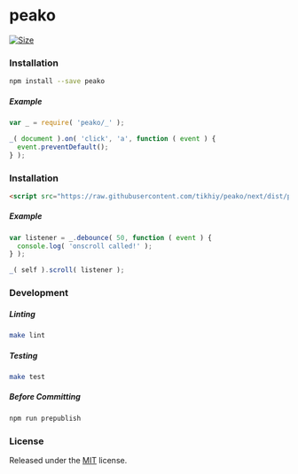 # peako

[![Size](http://img.badgesize.io/tikhiy/peako/next/dist/peako.min.js.gz.svg?&label=lightweight)](https://github.com/ngryman/badge-size)

### Installation

```bash
npm install --save peako
```

##### Example

```javascript
var _ = require( 'peako/_' );

_( document ).on( 'click', 'a', function ( event ) {
  event.preventDefault();
} );
```

### Installation

```html
<script src="https://raw.githubusercontent.com/tikhiy/peako/next/dist/peako.min.js"></script>
```

##### Example

```javascript
var listener = _.debounce( 50, function ( event ) {
  console.log( 'onscroll called!' );
} );

_( self ).scroll( listener );
```

### Development

##### Linting

```bash
make lint
```

##### Testing

```bash
make test
```

##### Before Committing

```bash
npm run prepublish
```

### License

Released under the [MIT](LICENSE) license.
